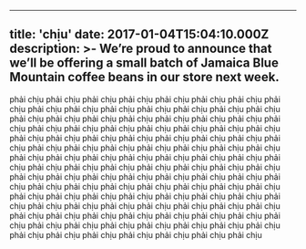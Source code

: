 
---
title: 'chịu'
date: 2017-01-04T15:04:10.000Z
description: >-
  We’re proud to announce that we’ll be offering a small batch of Jamaica Blue
  Mountain coffee beans in our store next week.
---

phải chịu phải chịu phải chịu phải chịu phải chịu phải chịu phải chịu phải chịu phải chịu phải chịu phải chịu phải chịu phải chịu phải chịu phải chịu phải chịu phải chịu phải chịu phải chịu phải chịu phải chịu phải chịu phải chịu phải chịu phải chịu phải chịu phải chịu phải chịu phải chịu phải chịu phải chịu phải chịu phải chịu phải chịu phải chịu phải chịu phải chịu phải chịu phải chịu phải chịu phải chịu phải chịu phải chịu phải chịu phải chịu phải chịu phải chịu phải chịu phải chịu phải chịu phải chịu phải chịu phải chịu phải chịu phải chịu phải chịu phải chịu phải chịu phải chịu phải chịu phải chịu phải chịu phải chịu phải chịu phải chịu phải chịu phải chịu phải chịu phải chịu phải chịu phải chịu phải chịu phải chịu phải chịu phải chịu phải chịu phải chịu phải chịu phải chịu phải chịu phải chịu phải chịu phải chịu phải chịu phải chịu phải chịu phải chịu phải chịu phải chịu phải chịu phải chịu phải chịu phải chịu phải chịu phải chịu phải chịu phải chịu phải chịu phải chịu phải chịu phải chịu phải chịu phải chịu phải chịu phải chịu phải chịu phải chịu phải chịu phải chịu phải chịu phải chịu phải chịu 
